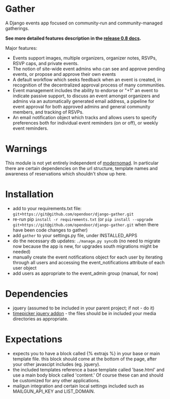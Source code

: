 Gather
=======

A Django events app focused on community-run and community-managed gatherings. 

**See more detailed features description in the [release 0.8 docs](release08.md).**

Major features:

* Events support images, multiple organizers, organizer notes, RSVPs, RSVP
  caps, and private events. 
* The notion of site-wide event admins who can see and approve pending events,
  or propose and approve their own events
* A default workflow which seeks feedback when an event is created, in
  recognition of the decentralized approval process of many communities. 
* Event management includes the ability to endorse or "+1" an event to indicate
  passive support, to discuss an event amongst organizers and admins via an
  automatically generated email address, a pipeline for event approval for both
  approved admins and general community members, and tracking of RSVPs. 
* An email notification object which tracks and allows users to specify
  preferences both for individual event reminders (on or off), or weekly event
  reminders. 

Warnings
===

This module is not yet entirely independent of [modernomad](http://github.com/jessykate/modernomad). In particular there
are certain dependencies on the url structure, template names and awareness of
reservations which shouldn't show up here. 


Installation
===

* add to your requirements.txt file: `git+https://git@github.com/opendoor/django-gather.git`
* re-run pip `install -r requirements.txt` (or `pip install --upgrade git+https://git@github.com/opendoor/django-gather.git` when there have been code changes to gather)
* add `gather` to your settings.py file, under INSTALLED_APPS
* do the necessary db updates: `./manage.py syncdb` (no need to migrate now because the app is new, for upgrades south migrations might be needed)
* manually create the event notifications object for each user by iterating through all users and accessing the event_notifications attribute of each user object
* add users as appropriate to the event_admin group (manual, for now)


Dependencies
=== 

* jquery (assumed to be included in your parent project; if not - do it)
* [timepicker jquery addon](http://trentrichardson.com/examples/timepicker/) - the files should be in included your media directories as appropriate.


Expectations
==== 

* expects you to have a block called {% extrajs %} in your base or main
  template file. this block should come at the bottom of the page, after your
  other javascipt includes (eg. jquery). 
* the included templates reference a base template called 'base.html' and use a
  main body block called 'content.' Of course these can and should be
  customized for any other applications. 
* mailgun integration and certain local settings included such as MAILGUN_API_KEY and LIST_DOMAIN. 
